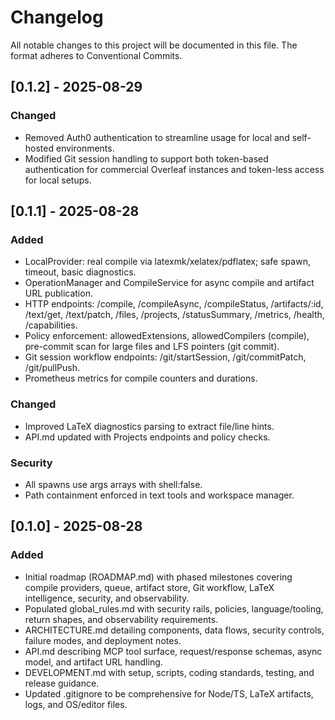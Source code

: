 # Changelog

All notable changes to this project will be documented in this file. The format adheres to Conventional Commits.

## [0.1.2] - 2025-08-29
### Changed
- Removed Auth0 authentication to streamline usage for local and self-hosted environments.
- Modified Git session handling to support both token-based authentication for commercial Overleaf instances and token-less access for local setups.

## [0.1.1] - 2025-08-28
### Added
- LocalProvider: real compile via latexmk/xelatex/pdflatex; safe spawn, timeout, basic diagnostics.
- OperationManager and CompileService for async compile and artifact URL publication.
- HTTP endpoints: /compile, /compileAsync, /compileStatus, /artifacts/:id, /text/get, /text/patch, /files, /projects, /statusSummary, /metrics, /health, /capabilities.
- Policy enforcement: allowedExtensions, allowedCompilers (compile), pre-commit scan for large files and LFS pointers (git commit).
- Git session workflow endpoints: /git/startSession, /git/commitPatch, /git/pullPush.
- Prometheus metrics for compile counters and durations.

### Changed
- Improved LaTeX diagnostics parsing to extract file/line hints.
- API.md updated with Projects endpoints and policy checks.

### Security
- All spawns use args arrays with shell:false.
- Path containment enforced in text tools and workspace manager.

## [0.1.0] - 2025-08-28
### Added
- Initial roadmap (ROADMAP.md) with phased milestones covering compile providers, queue, artifact store, Git workflow, LaTeX intelligence, security, and observability.
- Populated global_rules.md with security rails, policies, language/tooling, return shapes, and observability requirements.
- ARCHITECTURE.md detailing components, data flows, security controls, failure modes, and deployment notes.
- API.md describing MCP tool surface, request/response schemas, async model, and artifact URL handling.
- DEVELOPMENT.md with setup, scripts, coding standards, testing, and release guidance.
- Updated .gitignore to be comprehensive for Node/TS, LaTeX artifacts, logs, and OS/editor files.
